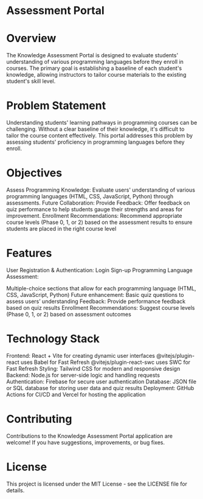 # Assessment Portal

# Overview
The Knowledge Assessment Portal is designed to evaluate students' understanding of various programming languages before they enroll in courses. The primary goal is establishing a baseline of each student's knowledge, allowing instructors to tailor course materials to the existing student's skill level. 

# Problem Statement
Understanding students' learning pathways in programming courses can be challenging. Without a clear baseline of their knowledge, it's difficult to tailor the course content effectively. This portal addresses this problem by assessing students' proficiency in programming languages before they enroll.

# Objectives
Assess Programming Knowledge: Evaluate users' understanding of various programming languages (HTML, CSS, JavaScript, Python) through assessments.
Future Collaboration: Provide Feedback: Offer feedback on quiz performance to help students gauge their strengths and areas for improvement.
Enrollment Recommendations: Recommend appropriate course levels (Phase 0, 1, or 2) based on the assessment results to ensure students are placed in the right course level

# Features
User Registration & Authentication:
Login
Sign-up
Programming Language Assessment:

Multiple-choice sections that allow for each programming language (HTML, CSS, JavaScript, Python)
Future enhancement: Basic quiz questions to assess users’ understanding
Feedback:
Provide performance feedback based on quiz results
Enrollment Recommendations:
Suggest course levels (Phase 0, 1, or 2) based on assessment outcomes

# Technology Stack
Frontend: React + Vite for creating dynamic user interfaces
@vitejs/plugin-react uses Babel for Fast Refresh
@vitejs/plugin-react-swc uses SWC for Fast Refresh
Styling: Tailwind CSS for modern and responsive design
Backend: Node.js for server-side logic and handling requests
Authentication: Firebase for secure user authentication
Database: JSON file or SQL database for storing user data and quiz results
Deployment: GitHub Actions for CI/CD and Vercel for hosting the application

# Contributing
Contributions to the Knowledge Assessment Portal application are welcome! If you have suggestions, improvements, or bug fixes. 

# License
This project is licensed under the MIT License - see the LICENSE file for details.




